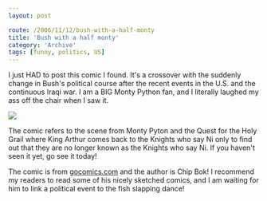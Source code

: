 ```yaml
---
layout: post

route: /2006/11/12/bush-with-a-half-monty
title: 'Bush with a half monty'
category: 'Archive'
tags: [funny, politics, US]
---
```


I just HAD to post this comic I found. It's a crossover with the suddenly change
in Bush's political course after the recent events in the U.S. and the
continuous Iraqi war. I am a BIG Monty Python fan, and I literally laughed my
ass off the chair when I saw it.

<img src="/img/blog/img6f5645eec8dac0634fa6abfc40ad029f.webp" class="ph"/>

The comic refers to the scene from Monty Pyton and the Quest for the Holy Grail
where King Arthur comes back to the Knights who say Ni only to find out that
they are no longer known as the Knights who say Ni. If you haven't seen it yet,
go see it today!

The comic is from
<a class="ph" target="_blank" rel="noopener noreferrer" href="http://www.gocomics.com">gocomics.com</a>
and the author is Chip Bok! I recommend my readers to read some of his nicely
sketched comics, and I am waiting for him to link a political event to the fish
slapping dance!
